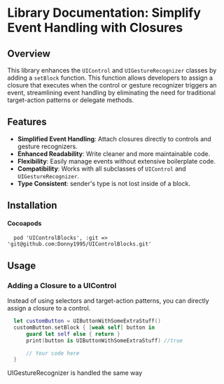 # Library Documentation: Simplify Event Handling with Closures

## Overview

This library enhances the `UIControl` and `UIGestureRecognizer` classes by adding a `setBlock` function. This function allows developers to assign a closure that executes when the control or gesture recognizer triggers an event, streamlining event handling by eliminating the need for traditional target-action patterns or delegate methods.

## Features

- **Simplified Event Handling**: Attach closures directly to controls and gesture recognizers.
- **Enhanced Readability**: Write cleaner and more maintainable code.
- **Flexibility**: Easily manage events without extensive boilerplate code.
- **Compatibility**: Works with all subclasses of `UIControl` and `UIGestureRecognizer`.
- **Type Consistent**: sender's type is not lost inside of a block.


## Installation
#### Cocoapods
```podfile 
  pod 'UIControlBlocks', :git => 'git@github.com:Donny1995/UIControlBlocks.git'
```

## Usage

### Adding a Closure to a UIControl

Instead of using selectors and target-action patterns, you can directly assign a closure to a control.
```swift
  let customButton = UIButtonWithSomeExtraStuff()
  customButton.setBlock { [weak self] button in
      guard let self else { return }
      print(button is UIButtonWithSomeExtraStuff) //true

      // Your code here
  }
  ```
UIGestureRecognizer is handled the same way
